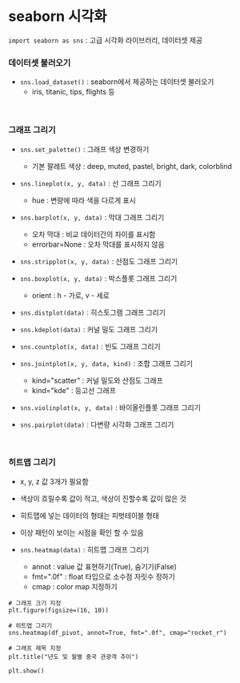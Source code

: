 # seaborn 시각화

`import seaborn as sns` : 고급 시각화 라이브러리, 데이터셋 제공

### 데이터셋 불러오기

-   `sns.load_dataset()` : seaborn에서 제공하는 데이터셋 불러오기
    -   iris, titanic, tips, flights 등

<br>

### 그래프 그리기

-   `sns.set_palette()` : 그래프 색상 변경하기
    -   기본 팔레트 색상 : deep, muted, pastel, bright, dark, colorblind
-   `sns.lineplot(x, y, data)` : 선 그래프 그리기
    -   hue : 변량에 따라 색을 다르게 표시

-   `sns.barplot(x, y, data)` : 막대 그래프 그리기
    -   오차 막대 : 비교 데이터간의 차이를 표시함 
    -   errorbar=None : 오차 막대를 표시하지 않음

-   `sns.stripplot(x, y, data)` : 산점도 그래프 그리기
-   `sns.boxplot(x, y, data)` : 박스플롯 그래프 그리기
    -   orient : h - 가로, v - 세로

-   `sns.distplot(data)` : 히스토그램 그래프 그리기
-   `sns.kdeplot(data)` : 커널 밀도 그래프 그리기
-   `sns.countplot(x, data)` : 빈도 그래프 그리기
-   `sns.jointplot(x, y, data, kind)` : 조합 그래프 그리기
    -   kind="scatter" : 커널 밀도와 산점도 그래프
    -   kind="kde" : 등고선 그래프

-   `sns.violinplot(x, y, data)` : 바이올린플롯 그래프 그리기
-   `sns.pairplot(data)` : 다변량 시각화 그래프 그리기

<br>

### 히트맵 그리기

-   x, y, z 값 3개가 필요함
-   색상이 흐릴수록 값이 적고, 색상이 진할수록 값이 많은 것
-   히트맵에 넣는 데이터의 형태는 피벗테이블 형태
-   이상 패턴이 보이는 시점을 확인 할 수 있음

-   `sns.heatmap(data)` : 히트맵 그래프 그리기
    -   annot : value 값 표현하기(True), 숨기기(False)
    -   fmt=".0f" : float 타입으로 소수점 자릿수 정하기
    -   cmap : color map 지정하기

```
# 그래프 크기 지정
plt.figure(figsize=(16, 10))

# 히트맵 그리기
sns.heatmap(df_pivot, annot=True, fmt=".0f", cmap="rocket_r")

# 그래프 제목 지정
plt.title("년도 및 월별 중국 관광객 추이")

plt.show()
```
